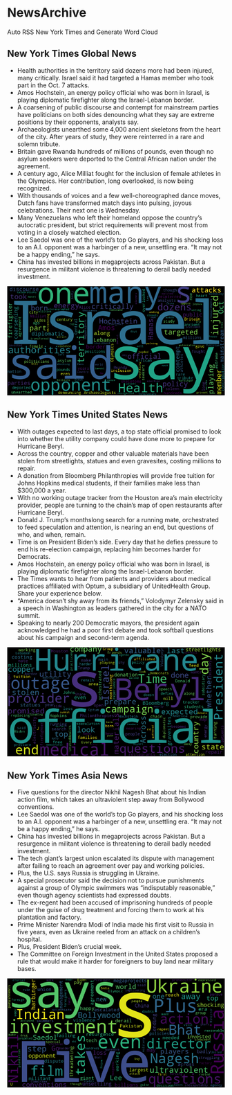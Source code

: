 # NewsArchive
Auto RSS New York Times and Generate Word Cloud

## New York Times Global News
* Health authorities in the territory said dozens more had been injured, many critically. Israel said it had targeted a Hamas member who took part in the Oct. 7 attacks.
* Amos Hochstein, an energy policy official who was born in Israel, is playing diplomatic firefighter along the Israel-Lebanon border.
* A coarsening of public discourse and contempt for mainstream parties have politicians on both sides denouncing what they say are extreme positions by their opponents, analysts say.
* Archaeologists unearthed some 4,000 ancient skeletons from the heart of the city. After years of study, they were reinterred in a rare and solemn tribute.
* Britain gave Rwanda hundreds of millions of pounds, even though no asylum seekers were deported to the Central African nation under the agreement.
* A century ago, Alice Milliat fought for the inclusion of female athletes in the Olympics. Her contribution, long overlooked, is now being recognized.
* With thousands of voices and a few well-choreographed dance moves, Dutch fans have transformed match days into pulsing, joyous celebrations. Their next one is Wednesday.
* Many Venezuelans who left their homeland oppose the country’s autocratic president, but strict requirements will prevent most from voting in a closely watched election.
* Lee Saedol was one of the world’s top Go players, and his shocking loss to an A.I. opponent was a harbinger of a new, unsettling era. “It may not be a happy ending,” he says.
* China has invested billions in megaprojects across Pakistan. But a resurgence in militant violence is threatening to derail badly needed investment.

![Global](./global.png)
## New York Times United States News
* With outages expected to last days, a top state official promised to look into whether the utility company could have done more to prepare for Hurricane Beryl.
* Across the country, copper and other valuable materials have been stolen from streetlights, statues and even gravesites, costing millions to repair.
* A donation from Bloomberg Philanthropies will provide free tuition for Johns Hopkins medical students, if their families make less than $300,000 a year.
* With no working outage tracker from the Houston area’s main electricity provider, people are turning to the chain’s map of open restaurants after Hurricane Beryl.
* Donald J. Trump’s monthslong search for a running mate, orchestrated to feed speculation and attention, is nearing an end, but questions of who, and when, remain.
* Time is on President Biden’s side. Every day that he defies pressure to end his re-election campaign, replacing him becomes harder for Democrats.
* Amos Hochstein, an energy policy official who was born in Israel, is playing diplomatic firefighter along the Israel-Lebanon border.
* The Times wants to hear from patients and providers about medical practices affiliated with Optum, a subsidiary of UnitedHealth Group. Share your experience below.
* “America doesn’t shy away from its friends,” Volodymyr Zelensky said in a speech in Washington as leaders gathered in the city for a NATO summit.
* Speaking to nearly 200 Democratic mayors, the president again acknowledged he had a poor first debate and took softball questions about his campaign and second-term agenda.

![US](./usnews.png)
## New York Times Asia News
* Five questions for the director Nikhil Nagesh Bhat about his Indian action film, which takes an ultraviolent step away from Bollywood conventions.
* Lee Saedol was one of the world’s top Go players, and his shocking loss to an A.I. opponent was a harbinger of a new, unsettling era. “It may not be a happy ending,” he says.
* China has invested billions in megaprojects across Pakistan. But a resurgence in militant violence is threatening to derail badly needed investment.
* The tech giant’s largest union escalated its dispute with management after failing to reach an agreement over pay and working policies.
* Plus, the U.S. says Russia is struggling in Ukraine.
* A special prosecutor said the decision not to pursue punishments against a group of Olympic swimmers was “indisputably reasonable,” even though agency scientists had expressed doubts.
* The ex-regent had been accused of imprisoning hundreds of people under the guise of drug treatment and forcing them to work at his plantation and factory.
* Prime Minister Narendra Modi of India made his first visit to Russia in five years, even as Ukraine reeled from an attack on a children’s hospital.
* Plus, President Biden’s crucial week.
* The Committee on Foreign Investment in the United States proposed a rule that would make it harder for foreigners to buy land near military bases.

![Asian](./asian.png)
